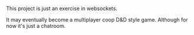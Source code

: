 This project is just an exercise in websockets.

It may eventually become a multiplayer coop D&D style game. Although for now it's just a chatroom.